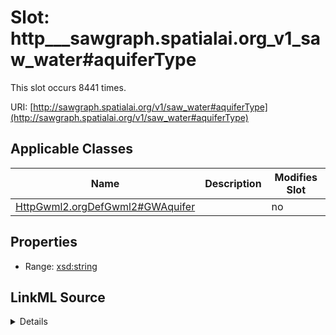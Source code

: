 

# Slot: http___sawgraph.spatialai.org_v1_saw_water#aquiferType




This slot occurs 8441 times.


URI: [http://sawgraph.spatialai.org/v1/saw_water#aquiferType](http://sawgraph.spatialai.org/v1/saw_water#aquiferType)



<!-- no inheritance hierarchy -->





## Applicable Classes

| Name | Description | Modifies Slot |
| --- | --- | --- |
| [HttpGwml2.orgDefGwml2#GWAquifer](../classes/HttpGwml2.orgDefGwml2#GWAquifer.md) |  |  no  |







## Properties

* Range: [xsd:string](http://www.w3.org/2001/XMLSchema#string)







## LinkML Source

<details>

```yaml
name: http___sawgraph.spatialai.org_v1_saw_water#aquiferType
from_schema: okns:hydrology-kg
exact_mappings:
- http://sawgraph.spatialai.org/v1/saw_water#aquiferType
rank: 1000
slot_uri: http://sawgraph.spatialai.org/v1/saw_water#aquiferType
alias: http___sawgraph.spatialai.org_v1_saw_water#aquiferType
domain_of:
- http___gwml2.org_def_gwml2#GW_Aquifer
range: string

```
</details>